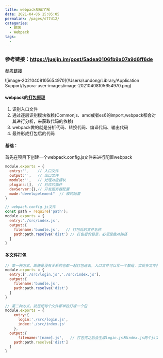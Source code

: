 ```yaml
---
title: webpack基础了解
date: 2021-04-06 15:05:05
permalink: /pages/d77d12/
categories:
  - 前端
  - Webpack
tags:
  - 
---
```

### 参考链接：https://juejin.im/post/5adea0106fb9a07a9d6ff6de

[参考链接](https://juejin.cn/post/6943468761575849992#comment)

![image-20210408105654970](/Users/sundong/Library/Application Support/typora-user-images/image-20210408105654970.png)

#### webpack的[打包原理](https://github.com/Advanced-Frontend/Daily-Interview-Question/issues/308)

1. 识别入口文件
2. 通过逐层识别模块依赖(Commonjs、amd或者es6的import,webpack都会对其进行分析，来获取代码的依赖)
3. webpack做的就是分析代码、转换代码、编译代码、输出代码
4. 最终形成打包后的代码

#### 基础：

首先在项目下创建一个webpack.config.js文件来进行配置webpack

```javascript
module.exports = {
  entry:'',    // 入口文件
  output:'',   // 出口文件
  module:'',   // 处理对应模块
  plugins:[],  // 对应的插件
  devServer:{},// 开发服务器配置
  mode:"developelement"  // 模式配置
}
```

```javascript
// webpack.config.js文件
const path = require('path');
module.exports = {
  entry:'./src/index.js',
  output:{
    filename:'bundle.js',   // 打包后的文件名称
    path:path.resolve('dist') // 打包后的目录，必须是绝对路径
  }
}
```

#### 多文件打包

```javascript
// 第一种方式，即使是没有关系的也都一起打包进去，入口文件可以写一个数组，实现多文件打包
module.exports = {
  entry:['./src/login.js','./src/index.js'],
  output:{
    filename:'bundle.js',
    path:path.resolve('dist')
  }
}

// 第二种方式，就是把每个文件都单独打成一个包
module.exports = {
    entry:{
      login:'./src/login.js',
      index:'./src/index.js'
    },
  output:{
      filename:'[name].js',   // 打包完之后会生成login.js和index.js两个js文件
    path:path.resolve['dist']
  }
}
```

